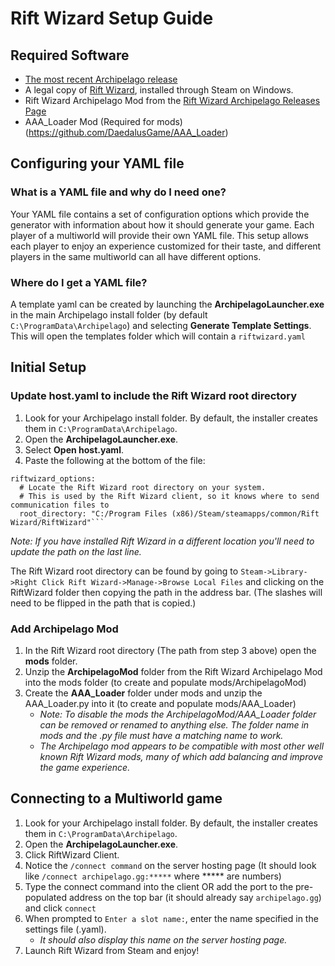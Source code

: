 # Rift Wizard Setup Guide

## Required Software

- [The most recent Archipelago release](https://github.com/ArchipelagoMW/Archipelago/releases)
- A legal copy of [Rift Wizard](https://store.steampowered.com/app/1271280/Rift_Wizard),
installed through Steam on Windows.
- Rift Wizard Archipelago Mod from
  the [Rift Wizard Archipelago Releases Page](https://github.com/TheBigSalarius/RiftWizardArchipelagoMod/releases/)
- AAA_Loader Mod (Required for mods) (https://github.com/DaedalusGame/AAA_Loader)

## Configuring your YAML file

### What is a YAML file and why do I need one?

Your YAML file contains a set of configuration options which provide the generator with information about how it should
generate your game. Each player of a multiworld will provide their own YAML file. This setup allows each player to enjoy
an experience customized for their taste, and different players in the same multiworld can all have different options.

### Where do I get a YAML file?

A template yaml can be created by launching the **ArchipelagoLauncher.exe** in the main Archipelago install folder 
(by default `C:\ProgramData\Archipelago`) and selecting **Generate Template Settings**. This will open the templates folder
which will contain a `riftwizard.yaml`

## Initial Setup
### Update host.yaml to include the Rift Wizard root directory

1. Look for your Archipelago install folder. By default, the installer creates them in `C:\ProgramData\Archipelago`.
2. Open the **ArchipelagoLauncher.exe**.
3. Select **Open host.yaml**.
3. Paste the following at the bottom of the file:
```
riftwizard_options:
  # Locate the Rift Wizard root directory on your system.
  # This is used by the Rift Wizard client, so it knows where to send communication files to
  root_directory: "C:/Program Files (x86)/Steam/steamapps/common/Rift Wizard/RiftWizard"```
```
*Note: If you have installed Rift Wizard in a different location you'll need to update the path on the last line.*

The Rift Wizard root directory can be found by going to 
`Steam->Library->Right Click Rift Wizard->Manage->Browse Local Files` and clicking on the RiftWizard folder then
copying the path in the address bar. (The slashes will need to be flipped in the path that is copied.)

### Add Archipelago Mod

1. In the Rift Wizard root directory (The path from step 3 above) open the **mods** folder.
2. Unzip the **ArchipelagoMod** folder from the Rift Wizard Archipelago Mod into the mods folder 
(to create and populate mods/ArchipelagoMod) 
3. Create the **AAA_Loader** folder under mods and unzip the AAA_Loader.py into it (to create and populate mods/AAA_Loader) 
   * _Note: To disable the mods the ArchipelagoMod/AAA_Loader folder can be removed or renamed to anything else. 
The folder name in mods and the .py file must have a matching name to work._
   * _The Archipelago mod appears to be compatible with most other well known Rift Wizard mods, 
many of which add balancing and improve the game experience._

## Connecting to a Multiworld game

1. Look for your Archipelago install folder. By default, the installer creates them in `C:\ProgramData\Archipelago`.
2. Open the **ArchipelagoLauncher.exe**.
3. Click RiftWizard Client.
4. Notice the `/connect command` on the server hosting page (It should look like `/connect archipelago.gg:*****`
   where ***** are numbers)
5. Type the connect command into the client OR add the port to the pre-populated address on the top bar (it should
   already say `archipelago.gg`) and click `connect`
6. When prompted to `Enter a slot name:`, enter the name specified in the settings file (.yaml).
   * _It should also display this name on the server hosting page._
7. Launch Rift Wizard from Steam and enjoy!
